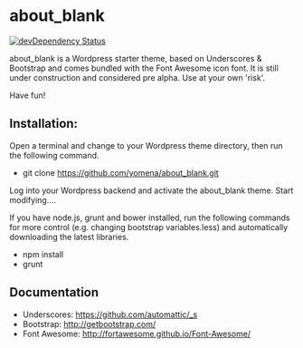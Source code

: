 about_blank
===

[![devDependency Status](https://david-dm.org/yomena/about_blank/dev-status.svg)](https://david-dm.org/yomena/about_blank#info=devDependencies)

about_blank is a Wordpress starter theme, based on Underscores & Bootstrap and comes bundled with the Font Awesome icon font. It is still under construction and considered pre alpha. Use at your own 'risk'.

Have fun!

Installation:
---
Open a terminal and change to your Wordpress theme directory, then run the following command.

* git clone https://github.com/yomena/about_blank.git

Log into your Wordpress backend and activate the about_blank theme.
Start modifying....

If you have node.js, grunt and bower installed, run the following commands for more control (e.g. changing bootstrap variables.less) and automatically downloading the latest libraries.
* npm install
* grunt

Documentation
---
* Underscores: https://github.com/automattic/_s
* Bootstrap: http://getbootstrap.com/
* Font Awesome: http://fortawesome.github.io/Font-Awesome/

